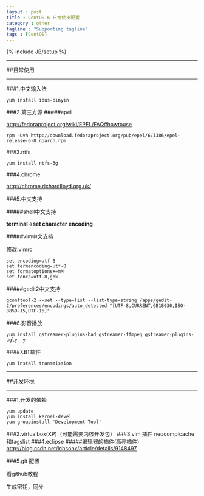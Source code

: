 ```yaml
---
layout : post
title : CentOS 6 日常使用配置
category : other
tagline : "Supporting tagline"
tags : [CentOS]
---
```

{% include JB/setup %}


***
##日常使用
***
###1.中文输入法

```
yum install ibus-pinyin
```

###2.第三方源
#####epel

http://fedoraproject.org/wiki/EPEL/FAQ#howtouse

```
rpm -Uvh http://download.fedoraproject.org/pub/epel/6/i386/epel-release-6-8.noarch.rpm
```

###3.ntfs
```
yum install ntfs-3g
```
###4.chrome

http://chrome.richardlloyd.org.uk/

###5.中文支持

#####shell中文支持

**terminal**->**set character encoding**

#####vim中文支持

修改.vimrc

````
set encoding=utf-8
set termencoding=utf-8
set formatoptions+=mM
set fencs=utf-8,gbk
````

#####gedit2中文支持

```
gconftool-2 --set --type=list --list-type=string /apps/gedit-2/preferences/encodings/auto_detected "[UTF-8,CURRENT,GB18030,ISO-8859-15,UTF-16]"
```

###6.影音播放

```
yum install gstreamer-plugins-bad gstreamer-ffmpeg gstreamer-plugins-ugly -y
```

####7.BT软件

```
yum install transmission
```


***
##开发环境
***
###1.开发的依赖
```
yum update
yum install kernel-devel
yum groupinstall 'Development Tool'
```
###2.virtualbox(XP)（可能需要内核开发包）
###3.vim 插件
neocomplcache和tagslist
###4.eclipse
#####编辑器的插件(高亮插件)
http://blog.csdn.net/ichsonx/article/details/9148497

###5.git 配置

看github教程

生成密钥，同步
